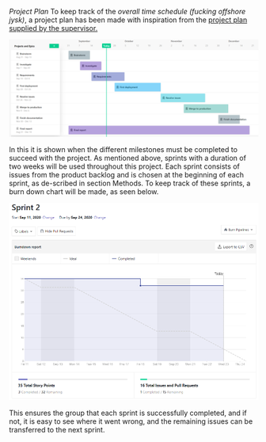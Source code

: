 *Project Plan*
To keep track of the _overall time schedule (fucking offshore jysk)_, a project
plan has been made with inspiration from the
[project plan supplied by the supervisor.](https://docs.google.com/spreadsheets/d/1mZXxgDiwWwWpSyaQmMcafTjvXa2lQriszwTyt-Pf5BA/edit#gid=0)

![project plan](images/roadmap.png)

In this it is shown when the different milestones must be completed to succeed
with the project. As mentioned above, sprints with a duration of two weeks will
be used throughout this project. Each sprint consists of issues from the product
backlog and is chosen at the beginning of each sprint, as de-scribed in section
Methods. To keep track of these sprints, a burn down chart will be made, as seen
below.

![sprint](images/sprint.png)

This ensures the group that each sprint is successfully completed, and if not,
it is easy to see where it went wrong, and the remaining issues can be
transferred to the next sprint.
